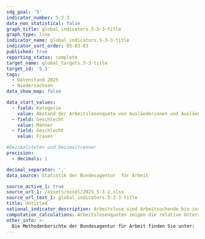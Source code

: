 ```yaml
---
sdg_goal: '5'
indicator_number: 5.3.3
data_non_statistical: false
graph_title: global_indicators.5-3-3-title
graph_type: line
indicator_name: global_indicators.5-3-3-title
indicator_sort_order: 05-03-03
published: true
reporting_status: complete
target_name: global_targets.5-3-title
target_id: '5.3'
tags:
  - Datenstand 2025
  - Niedersachsen
data_show_map: false

data_start_values:
  - field: Kategorie
    value: Abstand der Arbeitslosenquote von Ausländerinnen und Ausländern zu Insgesamt
  - field: Geschlecht
    value: Männer
  - field: Geschlecht
    value: Frauen

#Dezimalstelen und Dezimaltrenner
precision:
  - decimals: 1

decimal_separator: ','
data_source: Statistik der Bundesagentur  für Arbeit

source_active_1: true
source_url_1: /assets/excel/2025_5-3-2.xlsx
source_url_text_1: global_indicators.5-3-3-title
title: Untitled
national_indicator_description: Arbeitslose sind Arbeitsuchende bis zur Vollendung des 65. Lebensjahres, die nicht oder weniger als 15 Stunden wöchentlich in einem Beschäftigungsverhältnis stehen, die nicht Schülerin oder Schüler, Studierende oder Teilnehmende an Maßnahmen der beruflichen Weiterbildung, nicht arbeitsunfähig erkrankt, nicht Empfängerin oder Empfänger von Altersrente sind und für eine Arbeitsaufnahme als Arbeitnehmerin oder Arbeitnehmer sofort zur Verfügung stehen. Arbeitslose müssen sich persönlich bei ihrer zuständigen Arbeitsagentur oder dem nach SGB II zuständigen Träger gemeldet haben. Ausländerinnen und Ausländer können nur dann als arbeitslos erfasst werden, wenn sie eine Arbeitnehmertätigkeit in Deutschland ausüben dürfen.
computation_calculations: Arbeitslosenquoten zeigen die relative Unterauslastung des Arbeitskräfteangebots an, indem sie die registrierten Arbeitslosen zu den Erwerbspersonen (EP = Erwerbstätige + Arbeitslose) in Beziehung setzen. Nicht in den Zahlen über Arbeitslose und den entsprechenden Quoten enthalten sind Personen, die sich in Fortbildungs- und Arbeitsbeschaffungsmaßnahmen oder im Vorruhestand befinden. Das Ausmaß der Unterbeschäftigung ist daher höher, als es die amtlichen Zahlen über Arbeitslose ausweisen. Die Statistik wird von der Bundesagentur für Arbeit geführt.
other_info: >-
  Die Methodenberichte der Bundesagentur für Arbeit finden Sie unter: 'https://statistik.arbeitsagentur.de/DE/Navigation/Grundlagen/Methodik-Qualitaet/Methodenberichte/Arbeitsmarktstatistik/Methodenberichte-Arbeitsmarkt-Nav.html'
---
```

